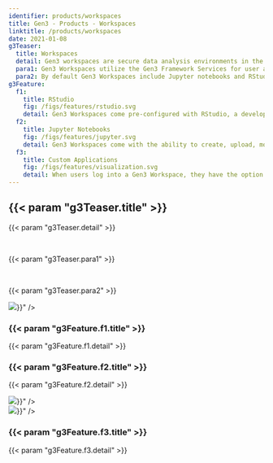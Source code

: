 ```yaml
---
identifier: products/workspaces
title: Gen3 - Products - Workspaces
linktitle: /products/workspaces
date: 2021-01-08
g3Teaser:
  title: Workspaces
  detail: Gen3 workspaces are secure data analysis environments in the cloud that can access data from one or more data resources, including Gen3 Data Commons. Workspaces are often fully integrated with a specific data commons, and coming soon are workspaces as stand-alone analysis environments with a user pay model.
  para1: Gen3 Workspaces utilize the Gen3 Framework Services for user authentication and authorization and for retrieving data objects and metadata from data resources, like Gen3 Data Commons.
  para2: By default Gen3 Workspaces include Jupyter notebooks and RStudio but can be configured to host virtually any application, including analysis workflows, data processing pipelines, or data visualization apps.
g3Feature:
  f1:
    title: RStudio
    fig: /figs/features/rstudio.svg
    detail: Gen3 Workspaces come pre-configured with RStudio, a development environment for the statistical programming language R. Scripts saved in the workspace persist after logging out and can be shared with colleagues for collaborative analyses.
  f2:
    title: Jupyter Notebooks
    fig: /figs/features/jupyter.svg
    detail: Gen3 Workspaces come with the ability to create, upload, modify and run Jupyter Notebooks by default, which are interactive documents that allow you to create and share live code, equations, visualizations and narrative text.
  f3:
    title: Custom Applications
    fig: /figs/features/visualization.svg
    detail: When users log into a Gen3 Workspace, they have the option to spin up a variety of analysis environments with different processing power and pre-loaded with different tools for various analysis tasks. Virtually any custom application that can be loaded into a docker image can be integrated into a Gen3 Workspace environment, including analysis workflows, processing pipelines, and visualization apps.
---
```


<section class="g3-bg__yellow">
  <div class="g3-outer-wrapper g3-flex-content">
    <div class="g3-space__padding-lg-top g3-space__padding-lg-bottom g3-col__65">
      <div class="g3-space__wrapper-gap-left">
        <h1 class="g3-space__margin-sm-bottom">
          {{< param "g3Teaser.title" >}}
        </h1>
        <p class="g3-space__margin-sm-bottom introduction">
          {{< param "g3Teaser.detail" >}}
        </p>
        <br>
        <p class="g3-space__margin-sm-bottom introduction">
          {{< param "g3Teaser.para1" >}}
        </p>
        <br>
        <p class="g3-space__margin-sm-bottom introduction">
          {{< param "g3Teaser.para2" >}}
        </p>
      </div>
    </div>
  </div>
</section>

<section>
  <div class="g3-space__margin-lg-bottom g3-inner-wrapper">
    <div class="g3-flex-content g3-space__margin-md-top-bottom g3-space__margin-sm-left-right">
      <div class="g3-col__35 g3-flex-content g3-flex-content_center g3-flex-content_flex-start">
        <img class="g3-col__55" src="{{< param "g3Feature.f1.fig" >}}" />
      </div>
      <div class="g3-col__65 g3-flex-content g3-flex-content__col g3-flex-content__col-center">
        <h3 class="g3-space__margin-sm-bottom">
          {{< param "g3Feature.f1.title" >}}
        </h3>
        <p class="g3-space__margin-sm-bottom">
          {{< param "g3Feature.f1.detail" >}}
        </p>
      </div>
    </div>
    <div class="g3-flex-content g3-space__margin-md-top-bottom g3-space__margin-sm-left-right">
      <div class="g3-col__65 g3-flex-content g3-flex-content__col g3-flex-content__col-center">
        <h3 class="g3-space__margin-sm-bottom">
          {{< param "g3Feature.f2.title" >}}
        </h3>
        <p class="g3-space__margin-sm-bottom">
          {{< param "g3Feature.f2.detail" >}}
        </p>
      </div>
      <div class="g3-col__35 g3-flex-content g3-flex-content_center g3-flex-content_flex-start g3-flex-content__reverse">
        <img class="g3-col__55" src="{{< param "g3Feature.f2.fig" >}}" />
      </div>
    </div>
    <div class="g3-flex-content g3-space__margin-md-top-bottom g3-space__margin-sm-left-right">
      <div class="g3-col__35 g3-flex-content g3-flex-content_center g3-flex-content_flex-start">
        <img class="g3-col__70" src="{{< param "g3Feature.f3.fig" >}}" />
      </div>
      <div class="g3-col__65 g3-flex-content g3-flex-content__col g3-flex-content__col-center">
        <h3 class="g3-space__margin-sm-bottom">
          {{< param "g3Feature.f3.title" >}}
        </h3>
        <p class="g3-space__margin-sm-bottom">
          {{< param "g3Feature.f3.detail" >}}
        </p>
      </div>
    </div>
  </div>
</section>
